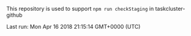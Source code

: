 This repository is used to support `npm run checkStaging` in taskcluster-github

Last run: Mon Apr 16 2018 21:15:14 GMT+0000 (UTC)